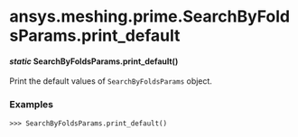 # ansys.meshing.prime.SearchByFoldsParams.print_default



#### *static* SearchByFoldsParams.print_default()

Print the default values of `SearchByFoldsParams` object.

### Examples

```pycon
>>> SearchByFoldsParams.print_default()
```

<!-- !! processed by numpydoc !! -->
